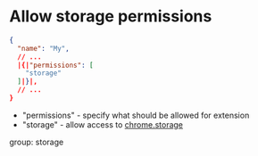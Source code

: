 # Allow storage permissions

```json
{
  "name": "My",
  // ...
  |{|"permissions": [
    "storage"
  ]|}|,
  // ...
}
```

- "permissions" - specify what should be allowed for extension
- "storage" - allow access to [chrome.storage](https://developer.chrome.com/docs/extensions/reference/storage/)

group: storage
